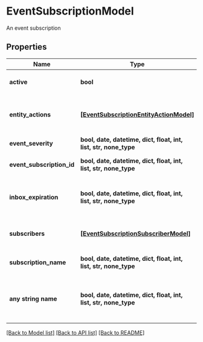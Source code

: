 # EventSubscriptionModel

An event subscription

## Properties
Name | Type | Description | Notes
------------ | ------------- | ------------- | -------------
**active** | **bool** | Is subscription active | [optional] 
**entity_actions** | [**[EventSubscriptionEntityActionModel]**](EventSubscriptionEntityActionModel.md) | A list of the entity actions that file the subscription | [optional] 
**event_severity** | **bool, date, datetime, dict, float, int, list, str, none_type** | The event severity | [optional] 
**event_subscription_id** | **bool, date, datetime, dict, float, int, list, str, none_type** | The ID of the event subscription | [optional] 
**inbox_expiration** | **bool, date, datetime, dict, float, int, list, str, none_type** | Nuber of days for the message to stay in the inbox | [optional] 
**subscribers** | [**[EventSubscriptionSubscriberModel]**](EventSubscriptionSubscriberModel.md) | A list of the groups subscribed to the event | [optional] 
**subscription_name** | **bool, date, datetime, dict, float, int, list, str, none_type** | The name of the event subscription | [optional] 
**any string name** | **bool, date, datetime, dict, float, int, list, str, none_type** | any string name can be used but the value must be the correct type | [optional]

[[Back to Model list]](../README.md#documentation-for-models) [[Back to API list]](../README.md#documentation-for-api-endpoints) [[Back to README]](../README.md)


